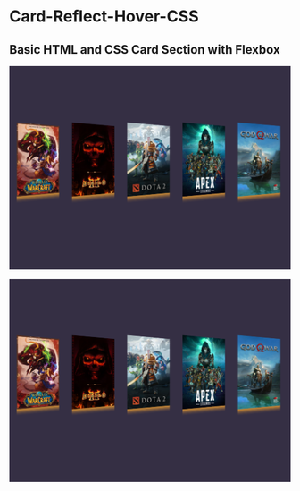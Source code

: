 # Card-Reflect-Hover-CSS

## Basic HTML and CSS Card Section with Flexbox

![1](Screenshot_1.png)

![1](Screenshot_1.png)
